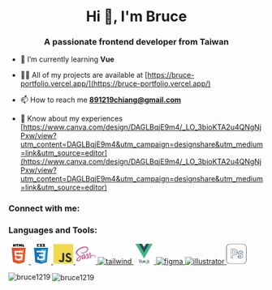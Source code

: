 <h1 align="center">Hi 👋, I'm Bruce</h1>
<h3 align="center">A passionate frontend developer from Taiwan</h3>

- 🌱 I’m currently learning **Vue**

- 👨‍💻 All of my projects are available at [https://bruce-portfolio.vercel.app/](https://bruce-portfolio.vercel.app/)

- 📫 How to reach me **891219chiang@gmail.com**

- 📄 Know about my experiences [https://www.canva.com/design/DAGLBqjE9m4/_LO_3bioKTA2u4QNgNjPxw/view?utm_content=DAGLBqjE9m4&utm_campaign=designshare&utm_medium=link&utm_source=editor](https://www.canva.com/design/DAGLBqjE9m4/_LO_3bioKTA2u4QNgNjPxw/view?utm_content=DAGLBqjE9m4&utm_campaign=designshare&utm_medium=link&utm_source=editor)

<h3 align="left">Connect with me:</h3>
<p align="left">
</p>

<h3 align="left">Languages and Tools:</h3>
<p align="left"> <a href="https://www.w3.org/html/" target="_blank" rel="noreferrer"> <img src="https://raw.githubusercontent.com/devicons/devicon/master/icons/html5/html5-original-wordmark.svg" alt="html5" width="40" height="40"/> </a><a href="https://www.w3schools.com/css/" target="_blank" rel="noreferrer"> <img src="https://raw.githubusercontent.com/devicons/devicon/master/icons/css3/css3-original-wordmark.svg" alt="css3" width="40" height="40"/> </a> <a href="https://developer.mozilla.org/en-US/docs/Web/JavaScript" target="_blank" rel="noreferrer"> <img src="https://raw.githubusercontent.com/devicons/devicon/master/icons/javascript/javascript-original.svg" alt="javascript" width="40" height="40"/> </a>  <a href="https://sass-lang.com" target="_blank" rel="noreferrer"> <img src="https://raw.githubusercontent.com/devicons/devicon/master/icons/sass/sass-original.svg" alt="sass" width="40" height="40"/> </a> <a href="https://tailwindcss.com/" target="_blank" rel="noreferrer"> <img src="https://www.vectorlogo.zone/logos/tailwindcss/tailwindcss-icon.svg" alt="tailwind" width="40" height="40"/> </a> <a href="https://vuejs.org/" target="_blank" rel="noreferrer"> <img src="https://raw.githubusercontent.com/devicons/devicon/master/icons/vuejs/vuejs-original-wordmark.svg" alt="vuejs" width="40" height="40"/> </a><a href="https://www.figma.com/" target="_blank" rel="noreferrer"> <img src="https://www.vectorlogo.zone/logos/figma/figma-icon.svg" alt="figma" width="40" height="40"/> </a> <a href="https://www.adobe.com/in/products/illustrator.html" target="_blank" rel="noreferrer"> <img src="https://www.vectorlogo.zone/logos/adobe_illustrator/adobe_illustrator-icon.svg" alt="illustrator" width="40" height="40"/> </a> <a href="https://www.photoshop.com/en" target="_blank" rel="noreferrer"> <img src="https://raw.githubusercontent.com/devicons/devicon/master/icons/photoshop/photoshop-line.svg" alt="photoshop" width="40" height="40"/> </a>   </p>

<p><img align="left" src="https://github-readme-stats.vercel.app/api/top-langs?username=bruce1219&show_icons=true&locale=en&layout=compact" alt="bruce1219" /></p>

<p>&nbsp;<img align="center" src="https://github-readme-stats.vercel.app/api?username=bruce1219&show_icons=true&locale=en" alt="bruce1219" /></p>

